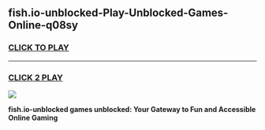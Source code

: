 
## fish.io-unblocked-Play-Unblocked-Games-Online-q08sy
<h3>
<a href="https://premium76.site?title=fish.io-unblocked&ref=25A">CLICK TO PLAY</a></h3>
<hr>

<h3>
<a href="https://premium76.site?title=fish.io-unblocked&ref=25A">CLICK 2 PLAY</a>
  
</h3>

<a href="https://premium76.site?title=fish.io-unblocked&ref=25A"><img src="https://clearcache.store/games.png"></a>


**fish.io-unblocked games unblocked: Your Gateway to Fun and Accessible Online Gaming**
